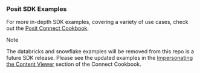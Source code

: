 ### Posit SDK Examples

For more in-depth SDK examples, covering a variety of use cases, check out the
[Posit Connect Cookbook](https://docs.posit.co/connect/cookbook/getting-started/).

> [!NOTE]
> The databricks and snowflake examples will be removed from this repo is a future SDK release.
> Please see the updated examples in the
> [Impersonating the Content Viewer](https://docs.posit.co/connect/cookbook/content/impersonating-the-content-viewer/)
> section of the Connect Cookbook.

